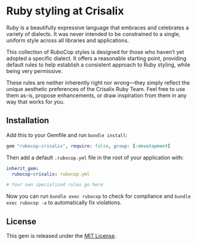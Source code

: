 # Ruby styling at Crisalix

Ruby is a beautifully expressive language that embraces and celebrates a variety of dialects. It was never intended to be constrained to a single, uniform style across all libraries and applications.

This collection of RuboCop styles is designed for those who haven’t yet adopted a specific dialect. It offers a reasonable starting point, providing default rules to help establish a consistent approach to Ruby styling, while being very permissive.

These rules are neither inherently right nor wrong—they simply reflect the unique aesthetic preferences of the Crisalix Ruby Team. Feel free to use them as-is, propose enhancements, or draw inspiration from them in any way that works for you.

## Installation

Add this to your Gemfile and run `bundle install`:

```ruby
gem "rubocop-crisalix", require: false, group: [:development]
```

Then add a default `.rubocop.yml` file in the root of your application with:

```yml
inherit_gem:
  rubocop-crisalix: rubocop.yml

# Your own specialized rules go here
```

Now you can run `bundle exec rubocop` to check for compliance and `bundle exec rubocop -a` to automatically fix violations.

## License

This gem is released under the [MIT License](LICENSE).
